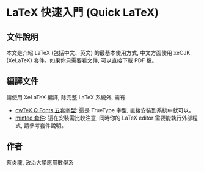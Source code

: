 # LaTeX 快速入門 (Quick LaTeX)

## 文件說明
本文是介紹 LaTeX (包括中文、英文) 的最基本使用方式, 中文方面使用 xeCJK (XeLaTeX) 套件。如果你只需要看文件, 可以直接下載 PDF 檔。

## 編譯文件
請使用 XeLaTeX 編譯, 除完整 LaTeX 系統外, 需有

- [cwTeX Q Fonts 五套字型](https://code.google.com/p/cwtex-q-fonts/): 這是 TrueType 字型, 直接安裝到系統中就可以。
- [minted 套件](https://github.com/gpoore/minted): 這在安裝需比較注意, 同時你的 LaTeX editor 需要能執行外部程式, 請參考套件說明。

## 作者
蔡炎龍, 政治大學應用數學系